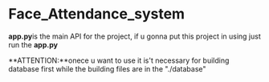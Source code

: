 # Face_Attendance_system
**app.py**is the main API for the project, if u gonna put this project in using just run the **app.py**

**ATTENTION:**onece u want to use it is't necessary for building database first while the building files are in the "./database"

